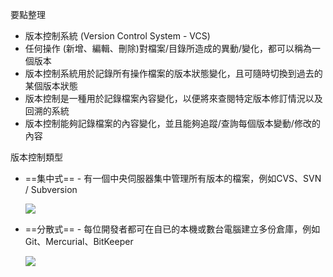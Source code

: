 要點整理
- 版本控制系統 (Version Control System - VCS)
- 任何操作 (新增、編輯、刪除)對檔案/目錄所造成的異動/變化，都可以稱為一個版本
- 版本控制系統用於記錄所有操作檔案的版本狀態變化，且可隨時切換到過去的某個版本狀態
- 版本控制是一種用於記錄檔案內容變化，以便將來查閱特定版本修訂情況以及回溯的系統
- 版本控制能夠記錄檔案的內容變化，並且能夠追蹤/查詢每個版本變動/修改的內容

版本控制類型
- ==集中式== - 有一個中央伺服器集中管理所有版本的檔案，例如CVS、SVN / Subversion

	![](https://git-scm.com/book/en/v2/images/centralized.png)

- ==分散式== - 每位開發者都可在自已的本機或數台電腦建立多份倉庫，例如Git、Mercurial、BitKeeper

	![](https://git-scm.com/book/en/v2/images/distributed.png)